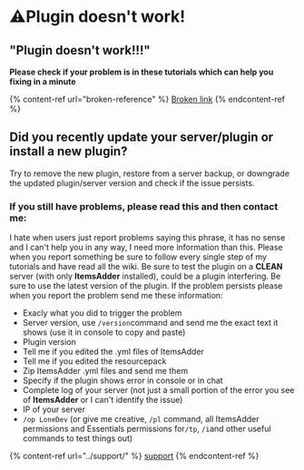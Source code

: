 # ⚠️Plugin doesn't work!

## **"Plugin doesn't work!!!"**

**Please check if your problem is in these tutorials which can help you fixing in a minute**

{% content-ref url="broken-reference" %}
[Broken link](broken-reference)
{% endcontent-ref %}

## Did you recently update your server/plugin or install a new plugin?

Try to remove the new plugin, restore from a server backup, or downgrade the updated plugin/server version and check if the issue persists.

### **If you still have problems, please read this and then contact me:** <a href="if-you-still-have-problems-please-read-this-and-then-contact-me" id="if-you-still-have-problems-please-read-this-and-then-contact-me"></a>

I hate when users just report problems saying this phrase, it has no sense and I can't help you in any way, I need more information than this. Please when you report something be sure to follow every single step of my tutorials and have read all the wiki. Be sure to test the plugin on a **CLEAN** server (with only **ItemsAdder** installed), could be a plugin interfering. Be sure to use the latest version of the plugin. If the problem persists please when you report the problem send me these information:

* Exacly what you did to trigger the problem
* Server version, use `/version`command and send me the exact text it shows (use it in console to copy and paste)
* Plugin version
* Tell me if you edited the .yml files of ItemsAdder
* Tell me if you edited the resourcepack
* Zip ItemsAdder .yml files and send me them
* Specify if the plugin shows error in console or in chat
* Complete log of your server (not just a small portion of the error you see of **ItemsAdder** or I can't identify the issue)
* IP of your server
* `/op LoneDev` (or give me creative, `/pl` command, all ItemsAdder permissions and Essentials permissions for`/tp`, `/i`and other useful commands to test things out)

{% content-ref url="../support/" %}
[support](../support/)
{% endcontent-ref %}


